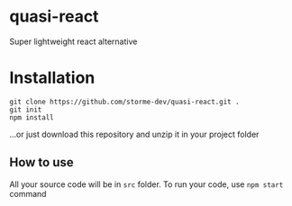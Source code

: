 # quasi-react
Super lightweight react alternative

# Installation
```
git clone https://github.com/storme-dev/quasi-react.git .
git init
npm install
```

...or just download this repository and unzip it in your project folder

## How to use

All your source code will be in ``src`` folder.
To run your code, use ``npm start`` command
